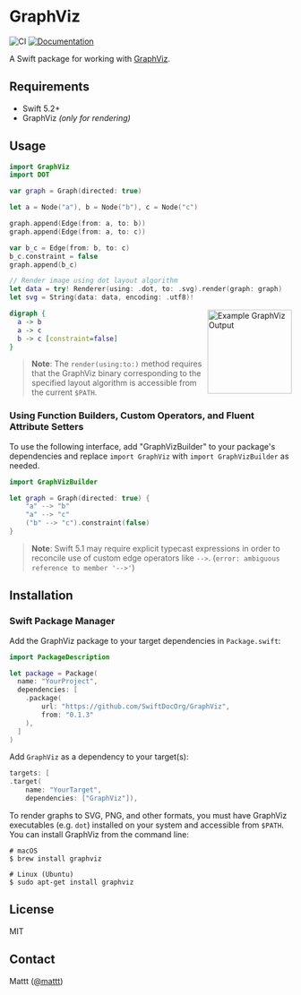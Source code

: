 # GraphViz

![CI][ci badge]
[![Documentation][documentation badge]][documentation]

A Swift package for working with [GraphViz][graphviz].

## Requirements

- Swift 5.2+
- GraphViz _(only for rendering)_

## Usage

```swift
import GraphViz
import DOT

var graph = Graph(directed: true)

let a = Node("a"), b = Node("b"), c = Node("c")

graph.append(Edge(from: a, to: b))
graph.append(Edge(from: a, to: c))

var b_c = Edge(from: b, to: c)
b_c.constraint = false
graph.append(b_c)

// Render image using dot layout algorithm
let data = try! Renderer(using: .dot, to: .svg).render(graph: graph)
let svg = String(data: data, encoding: .utf8)!
```

<img src="https://user-images.githubusercontent.com/7659/76256368-108d1600-620d-11ea-9263-d3ca3cc68d8d.png" alt="Example GraphViz Output" width="150" align="right">

```dot
digraph {
  a -> b
  a -> c
  b -> c [constraint=false]
}
```

> **Note**:
> The `render(using:to:)` method requires that
> the GraphViz binary corresponding to the specified layout algorithm
> is accessible from the current `$PATH`.

### Using Function Builders, Custom Operators, and Fluent Attribute Setters

To use the following interface,
add "GraphVizBuilder" to your package's dependencies
and replace `import GraphViz` with `import GraphVizBuilder` as needed.

```swift
import GraphVizBuilder

let graph = Graph(directed: true) {
    "a" --> "b"
    "a" --> "c"
    ("b" --> "c").constraint(false)
}
```

> **Note**:
> Swift 5.1 may require explicit typecast expressions in order to
> reconcile use of custom edge operators like `-->`.
> (`error: ambiguous reference to member '-->'`)

## Installation

### Swift Package Manager

Add the GraphViz package to your target dependencies in `Package.swift`:

```swift
import PackageDescription

let package = Package(
  name: "YourProject",
  dependencies: [
    .package(
        url: "https://github.com/SwiftDocOrg/GraphViz",
        from: "0.1.3"
    ),
  ]
)
```

Add `GraphViz` as a dependency to your target(s):

```swift
targets: [
.target(
    name: "YourTarget",
    dependencies: ["GraphViz"]),
```

To render graphs to SVG, PNG, and other formats,
you must have GraphViz executables (e.g. `dot`) installed on your system
and accessible from `$PATH`.
You can install GraphViz from the command line:

```terminal
# macOS
$ brew install graphviz

# Linux (Ubuntu)
$ sudo apt-get install graphviz
```

## License

MIT

## Contact

Mattt ([@mattt](https://twitter.com/mattt))

[graphviz]: https://graphviz.org
[ci badge]: https://github.com/SwiftDocOrg/GraphViz/workflows/CI/badge.svg
[documentation badge]: https://github.com/SwiftDocOrg/GraphViz/workflows/Documentation/badge.svg
[documentation]: https://github.com/SwiftDocOrg/GraphViz/wiki
